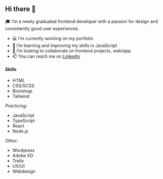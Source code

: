 ## Hi there 👋

:mortar_board: I’m a newly graduated frontend developer with a passion for design and consistently good user experiences.

- :computer: I’m currently working on my portfolio
- 🌱 I’m learning and improving my skills in JavaScript
- 👯 I’m looking to collaborate on frontend projects, web/app
- 📫 You can reach me on [LinkedIn](https://www.linkedin.com/in/michelle-kristine-narverud-11052715b/)

#### Skills

- HTML
- CSS/SCSS
- Bootstrap
- Tailwind


_Practicing:_ 
- JavaScript
- TypeScript
- React
- Node.js


_Other:_
- Wordpress
- Adobe XD
- Trello
- UX/UI
- Webdesign





<!--
**devMichelle/devMichelle** is a ✨ _special_ ✨ repository because its `README.md` (this file) appears on your GitHub profile.

Here are some ideas to get you started:

- 🔭 I’m currently working on ...
- 🌱 I’m currently learning JavaScript
- 👯 I’m looking to collaborate on frontend projects, web/app.

- 📫 How to reach me: ...
- 😄 Pronouns: ...
- ⚡ Fun fact: ...
-->
